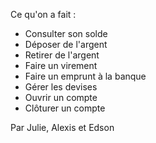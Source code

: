 Ce qu'on a fait :
- Consulter son solde
- Déposer de l'argent
- Retirer de l'argent
- Faire un virement
- Faire un emprunt à la banque
- Gérer les devises
- Ouvrir un compte
- Clôturer un compte

Par Julie, Alexis et Edson
